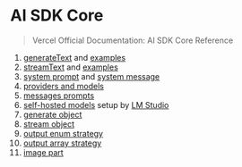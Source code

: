 # AI SDK Core

> Vercel Official Documentation: AI SDK Core Reference

1. [generateText](https://sdk.vercel.ai/docs/ai-sdk-core/generating-text#generatetext) and [examples](https://sdk.vercel.ai/docs/ai-sdk-core/generating-text#generatetext-1)
2. [streamText](https://sdk.vercel.ai/docs/ai-sdk-core/generating-text#streamtext) and [examples](https://sdk.vercel.ai/docs/ai-sdk-core/generating-text#streamtext-1)
3. [system prompt](https://sdk.vercel.ai/docs/foundations/prompts#system-prompts) and [system message](https://sdk.vercel.ai/docs/foundations/prompts#system-messages)
4. [providers and models](https://sdk.vercel.ai/docs/foundations/providers-and-models#providers-and-models)
5. [messages prompts](https://sdk.vercel.ai/docs/foundations/prompts#message-prompts)
6. [self-hosted models](https://sdk.vercel.ai/providers/openai-compatible-providers/lmstudio) setup by [LM Studio](https://lmstudio.ai/)
7. [generate object](https://sdk.vercel.ai/docs/ai-sdk-core/generating-structured-data#generate-object)
8. [stream object](https://sdk.vercel.ai/docs/ai-sdk-core/generating-structured-data#stream-object)
9. [output enum strategy](https://sdk.vercel.ai/docs/ai-sdk-core/generating-structured-data#enum)
10. [output array strategy](https://sdk.vercel.ai/docs/ai-sdk-core/generating-structured-data#array)
11. [image part](https://sdk.vercel.ai/docs/reference/ai-sdk-core/core-message#imagepart)